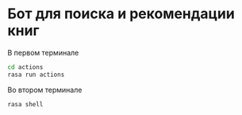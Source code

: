 # Бот для поиска и рекомендации книг
В первом терминале
```sh
cd actions
rasa run actions
```

Во втором терминале
```sh
rasa shell
```
